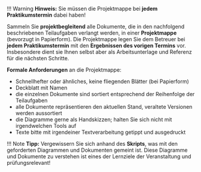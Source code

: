 !!! Warning
    **Hinweis:** Sie müssen die Projektmappe bei **jedem Praktikumstermin** dabei haben!

Sammeln Sie **projektbegleitend** alle Dokumente, die in den nachfolgend beschriebenen Teilaufgaben verlangt werden, in einer **Projektmappe** (bevorzugt in Papierform). Die Projektmappe legen Sie dem Betreuer bei **jedem Praktikumstermin** mit den **Ergebnissen des vorigen Termins** vor. Insbesondere dient sie Ihnen selbst aber als Arbeitsunterlage und Referenz für die nächsten Schritte. 

**Formale Anforderungen** an die Projektmappe:

* Schnellhefter oder ähnliches, keine fliegenden Blätter (bei Papierform)
* Deckblatt mit Namen
* die einzelnen Dokumente sind sortiert entsprechend der Reihenfolge der Teilaufgaben
* alle Dokumente repräsentieren den aktuellen Stand, veraltete Versionen werden aussortiert
* die Diagramme gerne als Handskizzen; halten Sie sich nicht mit irgendwelchen Tools auf
* Texte bitte mit irgendeiner Textverarbeitung getippt und ausgedruckt

!!! Note
    **Tipp:** Vergewissern Sie sich anhand des **Skripts**, was mit den geforderten Diagrammen und Dokumenten gemeint ist. Diese Diagramme und Dokumente zu verstehen ist eines der Lernziele der Veranstaltung und prüfungsrelevant!